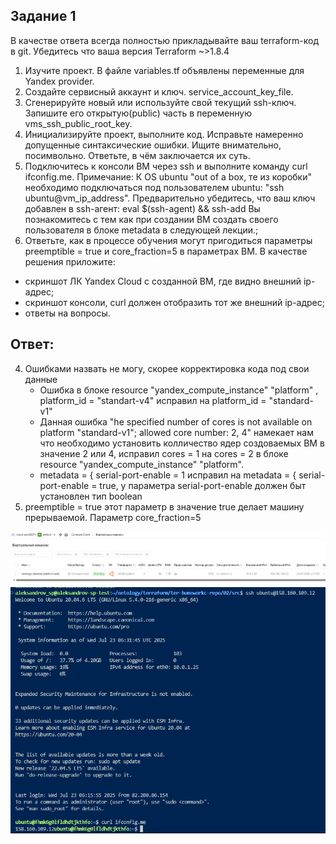 ## Задание 1
В качестве ответа всегда полностью прикладывайте ваш terraform-код в git. Убедитесь что ваша версия Terraform ~>1.8.4

1. Изучите проект. В файле variables.tf объявлены переменные для Yandex provider.
2. Создайте сервисный аккаунт и ключ. service_account_key_file.
3. Сгенерируйте новый или используйте свой текущий ssh-ключ. Запишите его открытую(public) часть в переменную vms_ssh_public_root_key.
4. Инициализируйте проект, выполните код. Исправьте намеренно допущенные синтаксические ошибки. Ищите внимательно, посимвольно. Ответьте, в чём заключается их суть.
5. Подключитесь к консоли ВМ через ssh и выполните команду  curl ifconfig.me. Примечание: К OS ubuntu "out of a box, те из коробки" необходимо подключаться под пользователем ubuntu: "ssh ubuntu@vm_ip_address". Предварительно убедитесь, что ваш ключ добавлен в ssh-агент: eval $(ssh-agent) && ssh-add Вы познакомитесь с тем как при создании ВМ создать своего пользователя в блоке metadata в следующей лекции.;
6. Ответьте, как в процессе обучения могут пригодиться параметры preemptible = true и core_fraction=5 в параметрах ВМ.
В качестве решения приложите:

- скриншот ЛК Yandex Cloud с созданной ВМ, где видно внешний ip-адрес;
- скриншот консоли, curl должен отобразить тот же внешний ip-адрес;
- ответы на вопросы.

## Ответ:
4. Ошибками назвать не могу, скорее корректировка кода под свои данные
   - Ошибка в блоке resource "yandex_compute_instance" "platform" , platform_id = "standart-v4"  исправил на platform_id = "standard-v1"
   - Данная ошибка "he specified number of cores is not available on platform "standard-v1"; allowed core number: 2, 4" намекает нам что необходимо установить колличество ядер создоваемых ВМ в значение 2 или 4, исправил           cores = 1 на cores = 2 в блоке resource "yandex_compute_instance" "platform".
   - metadata = { serial-port-enable = 1 исправил на metadata = { serial-port-enable = true, у параметра serial-port-enable должен быт установлен тип boolean
6. preemptible = true этот параметр в значение true делает машину прерываемой. Параметр core_fraction=5
   
![cСкриншот ЛК YC с созданной ВМ](https://github.com/Sem20071/netology_homework/blob/main/dz_terraform%20/dz_02/images/terraform-02-1.png)
![Скриншот консоли](https://github.com/Sem20071/netology_homework/blob/main/dz_terraform%20/dz_02/images/terraform-02-5.png)
